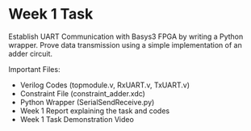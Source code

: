 # Week 1 Task

Establish UART Communication with Basys3 FPGA by writing a Python wrapper. Prove data transmission using a simple implementation of an adder circuit. </br>

Important Files:</br>
- Verilog Codes (topmodule.v, RxUART.v, TxUART.v)
- Constraint File (constraint_adder.xdc)
- Python Wrapper (SerialSendReceive.py)
- Week 1 Report explaining the task and codes
- Week 1 Task Demonstration Video 
